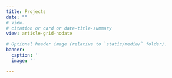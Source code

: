```yaml
---
title: Projects
date: ""
# View.
# citation or card or date-title-summary
view: article-grid-nodate

# Optional header image (relative to `static/media/` folder).
banner:
  caption: ''
  image: ''

---
```

